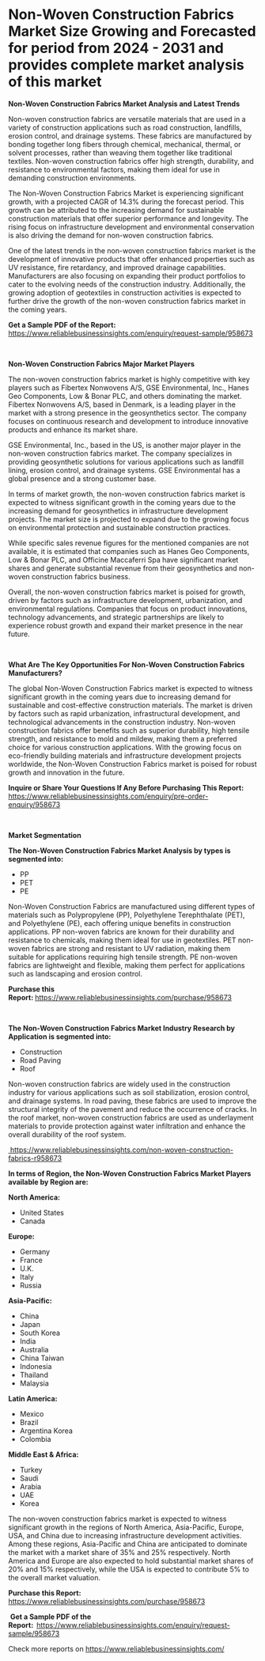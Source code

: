 <p><h1>Non-Woven Construction Fabrics Market Size Growing and Forecasted for period from 2024 - 2031 and provides complete market analysis of this market</h1></p><p><strong>Non-Woven Construction Fabrics Market Analysis and Latest Trends</strong></p>
<p><p>Non-woven construction fabrics are versatile materials that are used in a variety of construction applications such as road construction, landfills, erosion control, and drainage systems. These fabrics are manufactured by bonding together long fibers through chemical, mechanical, thermal, or solvent processes, rather than weaving them together like traditional textiles. Non-woven construction fabrics offer high strength, durability, and resistance to environmental factors, making them ideal for use in demanding construction environments.</p><p>The Non-Woven Construction Fabrics Market is experiencing significant growth, with a projected CAGR of 14.3% during the forecast period. This growth can be attributed to the increasing demand for sustainable construction materials that offer superior performance and longevity. The rising focus on infrastructure development and environmental conservation is also driving the demand for non-woven construction fabrics.</p><p>One of the latest trends in the non-woven construction fabrics market is the development of innovative products that offer enhanced properties such as UV resistance, fire retardancy, and improved drainage capabilities. Manufacturers are also focusing on expanding their product portfolios to cater to the evolving needs of the construction industry. Additionally, the growing adoption of geotextiles in construction activities is expected to further drive the growth of the non-woven construction fabrics market in the coming years.</p></p>
<p><strong>Get a Sample PDF of the Report:&nbsp;</strong> <a href="https://www.reliablebusinessinsights.com/enquiry/request-sample/958673">https://www.reliablebusinessinsights.com/enquiry/request-sample/958673</a></p>
<p>&nbsp;</p>
<p><strong>Non-Woven Construction Fabrics Major Market Players</strong></p>
<p><p>The non-woven construction fabrics market is highly competitive with key players such as Fibertex Nonwovens A/S, GSE Environmental, Inc., Hanes Geo Components, Low & Bonar PLC, and others dominating the market. Fibertex Nonwovens A/S, based in Denmark, is a leading player in the market with a strong presence in the geosynthetics sector. The company focuses on continuous research and development to introduce innovative products and enhance its market share.</p><p>GSE Environmental, Inc., based in the US, is another major player in the non-woven construction fabrics market. The company specializes in providing geosynthetic solutions for various applications such as landfill lining, erosion control, and drainage systems. GSE Environmental has a global presence and a strong customer base.</p><p>In terms of market growth, the non-woven construction fabrics market is expected to witness significant growth in the coming years due to the increasing demand for geosynthetics in infrastructure development projects. The market size is projected to expand due to the growing focus on environmental protection and sustainable construction practices.</p><p>While specific sales revenue figures for the mentioned companies are not available, it is estimated that companies such as Hanes Geo Components, Low & Bonar PLC, and Officine Maccaferri Spa have significant market shares and generate substantial revenue from their geosynthetics and non-woven construction fabrics business.</p><p>Overall, the non-woven construction fabrics market is poised for growth, driven by factors such as infrastructure development, urbanization, and environmental regulations. Companies that focus on product innovations, technology advancements, and strategic partnerships are likely to experience robust growth and expand their market presence in the near future.</p></p>
<p>&nbsp;</p>
<p><strong>What Are The Key Opportunities For Non-Woven Construction Fabrics Manufacturers?</strong></p>
<p><p>The global Non-Woven Construction Fabrics market is expected to witness significant growth in the coming years due to increasing demand for sustainable and cost-effective construction materials. The market is driven by factors such as rapid urbanization, infrastructural development, and technological advancements in the construction industry. Non-woven construction fabrics offer benefits such as superior durability, high tensile strength, and resistance to mold and mildew, making them a preferred choice for various construction applications. With the growing focus on eco-friendly building materials and infrastructure development projects worldwide, the Non-Woven Construction Fabrics market is poised for robust growth and innovation in the future.</p></p>
<p><strong>Inquire or Share Your Questions If Any Before Purchasing This Report:</strong> <a href="https://www.reliablebusinessinsights.com/enquiry/pre-order-enquiry/958673">https://www.reliablebusinessinsights.com/enquiry/pre-order-enquiry/958673</a></p>
<p>&nbsp;</p>
<p><strong>Market Segmentation</strong></p>
<p><strong>The Non-Woven Construction Fabrics Market Analysis by types is segmented into:</strong></p>
<p><ul><li>PP</li><li>PET</li><li>PE</li></ul></p>
<p><p>Non-Woven Construction Fabrics are manufactured using different types of materials such as Polypropylene (PP), Polyethylene Terephthalate (PET), and Polyethylene (PE), each offering unique benefits in construction applications. PP non-woven fabrics are known for their durability and resistance to chemicals, making them ideal for use in geotextiles. PET non-woven fabrics are strong and resistant to UV radiation, making them suitable for applications requiring high tensile strength. PE non-woven fabrics are lightweight and flexible, making them perfect for applications such as landscaping and erosion control.</p></p>
<p><strong>Purchase this Report:&nbsp;</strong><a href="https://www.reliablebusinessinsights.com/purchase/958673">https://www.reliablebusinessinsights.com/purchase/958673</a></p>
<p>&nbsp;</p>
<p><strong>The Non-Woven Construction Fabrics Market Industry Research by Application is segmented into:</strong></p>
<p><ul><li>Construction</li><li>Road Paving</li><li>Roof</li></ul></p>
<p><p>Non-woven construction fabrics are widely used in the construction industry for various applications such as soil stabilization, erosion control, and drainage systems. In road paving, these fabrics are used to improve the structural integrity of the pavement and reduce the occurrence of cracks. In the roof market, non-woven construction fabrics are used as underlayment materials to provide protection against water infiltration and enhance the overall durability of the roof system.</p></p>
<p><a href="https://www.reliablebusinessinsights.com/non-woven-construction-fabrics-r958673">&nbsp;https://www.reliablebusinessinsights.com/non-woven-construction-fabrics-r958673</a></p>
<p><strong>In terms of Region, the Non-Woven Construction Fabrics Market Players available by Region are:</strong></p>
<p>
    <p> <strong> North America: </strong>
        <ul>
            <li>United States</li>
            <li>Canada</li>
        </ul>
        </p> 
    <p> <strong> Europe: </strong>
        <ul>
            <li>Germany</li>
            <li>France</li>
            <li>U.K.</li>
            <li>Italy</li>
            <li>Russia</li>
        </ul>
        </p> 
    <p> <strong> Asia-Pacific: </strong>
        <ul>
            <li>China</li>
            <li>Japan</li>
            <li>South Korea</li>
            <li>India</li>
            <li>Australia</li>
            <li>China Taiwan</li>
            <li>Indonesia</li>
            <li>Thailand</li>
            <li>Malaysia</li>
        </ul>
        </p> 
    <p> <strong> Latin America: </strong>
        <ul>
            <li>Mexico</li>
            <li>Brazil</li>
            <li>Argentina Korea</li>
            <li>Colombia</li>
        </ul>
        </p> 
    <p> <strong> Middle East & Africa: </strong>
        <ul>
            <li>Turkey</li>
            <li>Saudi</li>
            <li>Arabia</li>
            <li>UAE</li>
            <li>Korea</li>
        </ul>
    </p>
    </p>
<p><p>The non-woven construction fabrics market is expected to witness significant growth in the regions of North America, Asia-Pacific, Europe, USA, and China due to increasing infrastructure development activities. Among these regions, Asia-Pacific and China are anticipated to dominate the market with a market share of 35% and 25% respectively. North America and Europe are also expected to hold substantial market shares of 20% and 15% respectively, while the USA is expected to contribute 5% to the overall market valuation.</p></p>
<p><strong>Purchase this Report: </strong><a href="https://www.reliablebusinessinsights.com/purchase/958673">https://www.reliablebusinessinsights.com/purchase/958673</a></p>
<p>&nbsp;<strong>Get a Sample PDF of the Report:&nbsp;&nbsp;</strong><a href="https://www.reliablebusinessinsights.com/enquiry/request-sample/958673">https://www.reliablebusinessinsights.com/enquiry/request-sample/958673</a></p>
<p><strong></strong></p>
<p>Check more reports on <a href="https://www.reliablebusinessinsights.com/">https://www.reliablebusinessinsights.com/</a></p>